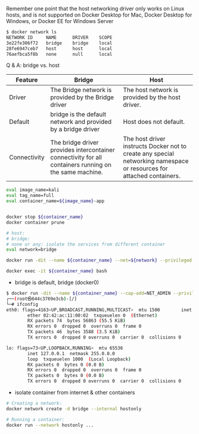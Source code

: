 Remember one point that the host networking driver only works on Linux hosts, and is not supported on Docker Desktop for Mac, Docker Desktop for Windows, or Docker EE for Windows Server

```sh
$ docker network ls
NETWORK ID     NAME      DRIVER    SCOPE
3e22fe306f72   bridge    bridge    local
28fe6947ceb7   host      host      local
76aefbca5f8b   none      null      local
```

Q & A: bridge vs. host

| Feature	|   Bridge	|   Host    |
| --------- | --------- | --------- |
| Driver	| The Bridge network is provided by the Bridge driver |	The host network is provided by the host driver.
| Default	| bridge is the default network and provided by a bridge driver |	Host does not default.
| Connectivity |	The bridge driver provides intercontainer connectivity for all containers running on the same machine.	| The host driver instructs Docker not to create any special networking namespace or resources for attached containers.

```sh
eval image_name=kali
eval tag_name=full
eval container_name=${image_name}-app


docker stop ${container_name}
docker container prune

# host:
# bridge:
# none or any: isolate the services from different container
eval network=bridge

docker run -dit --name ${container_name} --net=${network} --privileged ${image_name}:${tag_name} /bin/bash

docker exec -it ${container_name} bash
```

- bridge is default, bridge (docker0)

```sh
$ docker run -dit --name ${container_name} --cap-add=NET_ADMIN --privileged=true ${image_name}:${tag_name} /bin/bash
┌──(root㉿644c3769e3cb)-[/]
└─# ifconfig
eth0: flags=4163<UP,BROADCAST,RUNNING,MULTICAST>  mtu 1500        inet 172.17.0.2  netmask 255.255.0.0  broadcast 172.17.255.255
        ether 02:42:ac:11:00:02  txqueuelen 0  (Ethernet) 
        RX packets 74  bytes 56863 (55.5 KiB)
        RX errors 0  dropped 0  overruns 0  frame 0       
        TX packets 46  bytes 3588 (3.5 KiB)
        TX errors 0  dropped 0 overruns 0  carrier 0  collisions 0

lo: flags=73<UP,LOOPBACK,RUNNING>  mtu 65536
        inet 127.0.0.1  netmask 255.0.0.0
        loop  txqueuelen 1000  (Local Loopback)
        RX packets 0  bytes 0 (0.0 B)
        RX errors 0  dropped 0  overruns 0  frame 0       
        TX packets 0  bytes 0 (0.0 B)
        TX errors 0  dropped 0 overruns 0  carrier 0  collisions 0
```

- isolate container from internet & other containers
  
```sh
# Creating a network:
docker network create -d bridge --internal hostonly

# Running a container:
docker run --network hostonly ... 
```